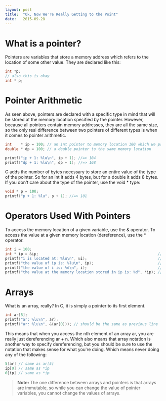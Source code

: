 ```yaml
---
layout: post
title:  "Ok, Now We're Really Getting to the Point"
date:   2015-09-28
---
```

# What is a pointer?
Pointers are variables that store a memory address which refers to the location of some other value. They are declared like this:

```c
int *p;
// also this is okay
int * p;
```

# Pointer Arithmetic
As seen above, pointers are declared with a specific type in mind that will be stored at the memory location specified by the pointer. However, because all pointers contain memory addresses, they are all the same size, so the only real difference between two pointers of different types is when it comes to pointer arithmetic.

```c
int    * ip = 100; // an int pointer to memory location 100 which we probably don't have access to
double * dp = 100; // a double pointer to the same memory location

printf("ip + 1: %lu\n", ip + 1); //=> 104
printf("dp + 1: %lu\n", dp + 1); //=> 108
```

C adds the number of bytes necessary to store an entire value of the type of the pointer. So for an int it adds 4 bytes, but for a double it adds 8 bytes. If you don't care about the type of the pointer, use the void * type:

```c
void * p = 100;
printf("p + 1: %lu", p + 1); //=> 101
```

# Operators Used With Pointers
To access the memory location of a given variable, use the & operator. To access the value at a given memory location (dereference), use the * operator.

```c
int i = 100;
int * ip = &ip;                                                      // now ip contains the memory location of i
printf("i is located at: %lu\n", &i);                                // some memory address idk where
printf("the value of ip is: %lu\n", ip);                             // should be the same as above
printf("the value of i is: %d\n", i);                                //=> 100
printf("the value at the memory location stored in ip is: %d", *ip); //=> 100
```

# Arrays
What is an array, really? In C, it is simply a pointer to its first element.

```c
int ar[5];
printf("ar: %lu\n", ar);
printf("ar: %lu\n", &(ar[0])); // should be the same as previous line
```

This means that when you access the nth element of an array ar, you are really just dereferencing ar + n. Which also means that array notation is another way to specify dereferencing, but you should be sure to use the notation that makes sense for what you're doing. Which means never doing any of the following:
```c
5[ar] // same as ar[5]
ip[0] // same as *ip
0[ip] // same as *ip
```

> **Note:** The one difference between arrays and pointers is that arrays are immutable, so while you can change the value of pointer variables, you cannot change the values of arrays.
